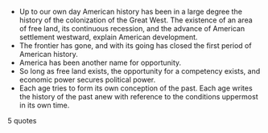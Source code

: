  - Up to our own day American history has been in a large degree the history of the colonization of the Great West. The existence of an area of free land, its continuous recession, and the advance of American settlement westward, explain American development.
 - The frontier has gone, and with its going has closed the first period of American history.
 - America has been another name for opportunity.
 - So long as free land exists, the opportunity for a competency exists, and economic power secures political power.
 - Each age tries to form its own conception of the past. Each age writes the history of the past anew with reference to the conditions uppermost in its own time.

5 quotes